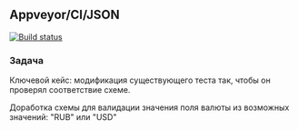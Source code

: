 ## Appveyor/CI/JSON
[![Build status](https://ci.appveyor.com/api/projects/status/vxdujh9j1afx4a4b/branch/main?svg=true)](https://ci.appveyor.com/project/aeontal/aqa-2-1-1/branch/main)


### Задача

Ключевой кейс: модификация существующего теста так, чтобы он проверял соответствие схеме.

Доработка схемы для валидации значения поля валюты из возможных значений: "RUB" или "USD"



